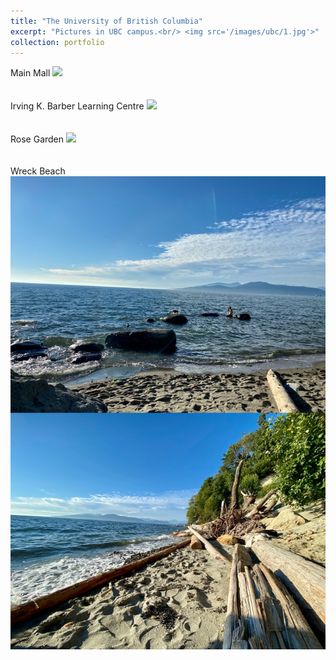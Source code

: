 ```yaml
---
title: "The University of British Columbia"
excerpt: "Pictures in UBC campus.<br/> <img src='/images/ubc/1.jpg'>"
collection: portfolio
---
```

Main Mall
<img src='/images/ubc/2.jpg'><br/><br/><br/>
Irving K. Barber Learning Centre
<img src='/images/ubc/3.jpg'><br/><br/><br/>
Rose Garden
<img src='/images/ubc/4.jpg'><br/><br/><br/>
Wreck Beach
<img src='/images/ubc/5.jpg'>
